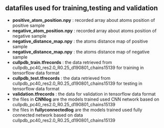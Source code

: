 ## datafiles used for training,testing and validation

* **positive_atom_position.npy** : recorded array about atoms position of positive sample
* **negative_atom_position.npy** : recorded array about atoms position of negative sample
* **negative_distance_map.npy** : the atoms distance map of positive sample
* **negative_distance_map.npy** : the atoms distance map of negative sample
* **cullpdb_train.tfrecords** : the data retrieved from cullpdb_pc40_res2.0_R0.25_d190801_chains15139 for training in tensorflow data format
* **cullpdb_test.tfrecords** : the data retrieved from cullpdb_pc40_res2.0_R0.25_d190801_chains15139 for testing in tensorflow data format
* **validation.tfrecords** : the data for validation in tensorflow data format
* the files in **CNNlog** are the models trained used CNN network based on cullpdb_pc40_res2.0_R0.25_d190801_chains15139
* the files in **fullyconnectedlog** are the models trained used fully connected network based on data cullpdb_pc40_res2.0_R0.25_d190801_chains15139
